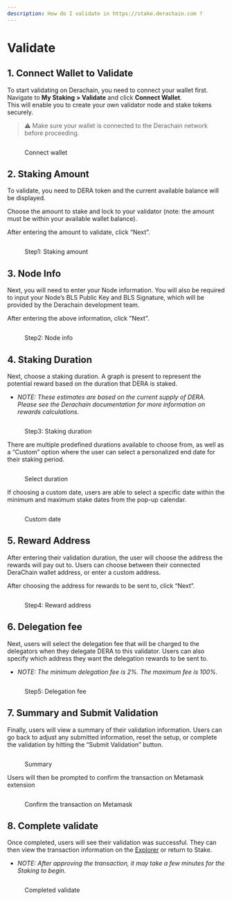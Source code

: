 ```yaml
---
description: How do I validate in https://stake.derachain.com ?
---
```


# Validate

## 1. Connect Wallet to Validate

To start validating on Derachain, you need to connect your wallet first.\
Navigate to **My Staking > Validate** and click **Connect Wallet**.\
This will enable you to create your own validator node and stake tokens securely.

> ⚠️ Make sure your wallet is connected to the Derachain network before proceeding.

<figure><img src="../.gitbook/assets/image.png" alt=""><figcaption><p>Connect wallet</p></figcaption></figure>

## 2. Staking Amount

To validate, you need to DERA token and the current available balance will be displayed.

Choose the amount to stake and lock to your validator (note: the amount must be within your available wallet balance).

After entering the amount to validate, click “Next”.

<figure><img src="../.gitbook/assets/image (1).png" alt=""><figcaption><p>Step1: Staking amount</p></figcaption></figure>

## 3. Node Info

Next, you will need to enter your Node information. You will also be required to input your Node’s BLS Public Key and BLS Signature, which will be provided by the Derachain development team.

After entering the above information, click "Next".

<figure><img src="../.gitbook/assets/image (3).png" alt=""><figcaption><p>Step2: Node info</p></figcaption></figure>

## 4. Staking Duration

Next, choose a staking duration. A graph is present to represent the potential reward based on the duration that DERA is staked.

* _NOTE: These estimates are based on the current supply of DERA. Please see the Derachain documentation for more information on rewards calculations._

<figure><img src="../.gitbook/assets/image (4).png" alt=""><figcaption><p>Step3: Staking duration</p></figcaption></figure>

There are multiple predefined durations available to choose from, as well as a “Custom” option where the user can select a personalized end date for their staking period.

<figure><img src="../.gitbook/assets/image (5).png" alt=""><figcaption><p>Select duration</p></figcaption></figure>

If choosing a custom date, users are able to select a specific date within the minimum and maximum stake dates from the pop-up calendar.

<figure><img src="../.gitbook/assets/date.png" alt=""><figcaption><p>Custom date</p></figcaption></figure>

## 5. Reward Address

After entering their validation duration, the user will choose the address the rewards will pay out to. Users can choose between their connected DeraChain wallet address, or enter a custom address.

After choosing the address for rewards to be sent to, click “Next”.

<figure><img src="../.gitbook/assets/image (7).png" alt=""><figcaption><p>Step4: Reward address</p></figcaption></figure>

## 6. Delegation fee

Next, users will select the delegation fee that will be charged to the delegators when they delegate DERA to this validator. Users can also specify which address they want the delegation rewards to be sent to.

* _NOTE: The minimum delegation fee is 2%. The maximum fee is 100%._

<figure><img src="../.gitbook/assets/image (9).png" alt=""><figcaption><p>Step5: Delegation fee</p></figcaption></figure>

## 7. Summary and Submit Validation

Finally, users will view a summary of their validation information. Users can go back to adjust any submitted information, reset the setup, or complete the validation by hitting the “Submit Validation” button.

<figure><img src="../.gitbook/assets/image (10).png" alt=""><figcaption><p>Summary</p></figcaption></figure>

Users will then be prompted to confirm the transaction on Metamask extension

<figure><img src="../.gitbook/assets/image (12).png" alt=""><figcaption><p>Confirm the transaction on Metamask</p></figcaption></figure>

## 8. Complete validate

Once completed, users will see their validation was successful. They can then view the transaction information on the [Explorer](https://trace.derachain.com/) or return to Stake.

* _NOTE: After approving the transaction, it may take a few minutes for the Staking to begin._

<figure><img src="../.gitbook/assets/image (13).png" alt=""><figcaption><p>Completed validate</p></figcaption></figure>

